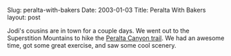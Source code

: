 Slug: peralta-with-bakers
Date: 2003-01-03
Title: Peralta With Bakers
layout: post

Jodi&#39;s cousins are in town for a couple days. We went out to the Superstition Mountains to hike the <a href="http://www.angelfire.com/super2/johnskowronek/peralta/Peralta.html">Peralta Canyon trail</a>. We had an awesome time, got some great exercise, and saw some cool scenery.


